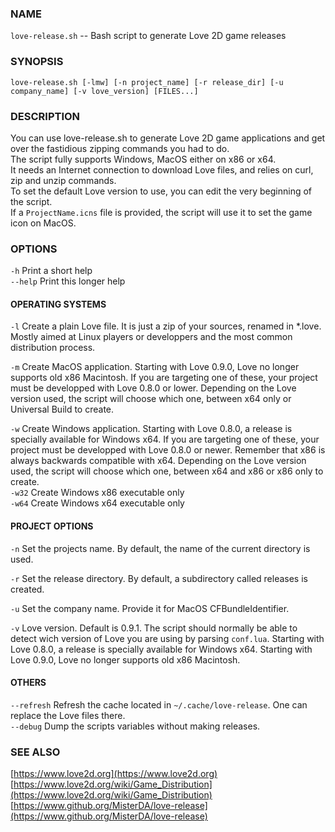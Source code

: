 ### NAME
`love-release.sh` -- Bash script to generate Love 2D game releases

### SYNOPSIS
`love-release.sh [-lmw] [-n project_name] [-r release_dir] [-u company_name] [-v love_version] [FILES...]`

### DESCRIPTION
You can use love-release.sh to generate Love 2D game applications and get over the fastidious zipping commands you had to do.  
The script fully supports Windows, MacOS either on x86 or x64.  
It needs an Internet connection to download Love files, and relies on curl, zip and unzip commands.  
To set the default Love version to use, you can edit the very beginning of the script.  
If a `ProjectName.icns` file is provided, the script will use it to set the game icon on MacOS.  

### OPTIONS
`-h`     Print a short help  
`--help` Print this longer help

#### OPERATING SYSTEMS
`-l` Create a plain Love file. It is just a zip of your sources, renamed in *.love.
     Mostly aimed at Linux players or developpers and the most common distribution process.

`-m` Create MacOS application.
     Starting with Love 0.9.0, Love no longer supports old x86 Macintosh.
     If you are targeting one of these, your project must be developped with Love 0.8.0 or lower.
     Depending on the Love version used, the script will choose which one, between x64 only or Universal Build to create.

`-w` Create Windows application.
     Starting with Love 0.8.0, a release is specially available for Windows x64.
     If you are targeting one of these, your project must be developped with Love 0.8.0 or newer.
     Remember that x86 is always backwards compatible with x64.
     Depending on the Love version used, the script will choose which one, between x64 and x86 or x86 only to create.  
`-w32`  Create Windows x86 executable only  
`-w64`  Create Windows x64 executable only

#### PROJECT OPTIONS
`-n`  Set the projects name. By default, the name of the current directory is used.

`-r`  Set the release directory. By default, a subdirectory called releases is created.

`-u`  Set the company name. Provide it for MacOS CFBundleIdentifier.

`-v`  Love version. Default is 0.9.1.
      The script should normally be able to detect wich version of Love you are using by parsing `conf.lua`.
      Starting with Love 0.8.0, a release is specially available for Windows x64.
      Starting with Love 0.9.0, Love no longer supports old x86 Macintosh.

#### OTHERS
`--refresh`   Refresh the cache located in `~/.cache/love-release`. One can replace the Love files there.  
`--debug`     Dump the scripts variables without making releases.

### SEE ALSO
[https://www.love2d.org](https://www.love2d.org)  
[https://www.love2d.org/wiki/Game_Distribution](https://www.love2d.org/wiki/Game_Distribution)  
[https://www.github.org/MisterDA/love-release](https://www.github.org/MisterDA/love-release)
